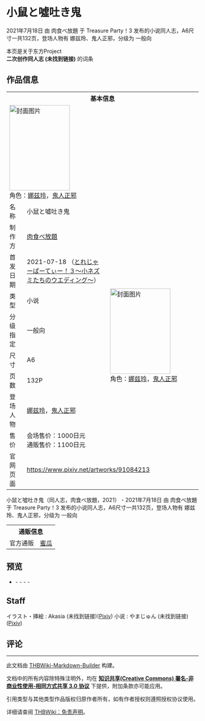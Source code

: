 # 小鼠と噓吐き鬼

<!-- source html: G:\repos\THBWiki-Markdown-Builder\THBWikiMarkdown\Temp\main\d\d4\ns0%3A%E5%B0%8F%E9%BC%A0%E3%81%A8%E5%99%93%E5%90%90%E3%81%8D%E9%AC%BC.html -->

2021年7月18日 由 肉食べ放題 于 Treasure Party！3 发布的小说同人志，A6尺寸一共132页，登场人物有 娜兹玲、鬼人正邪，分级为 一般向

本页是关于东方Project  
 **二次创作同人志 (未找到链接)** 的词条

## 作品信息

<table><tbody><tr><th colspan="3">基本信息</th></tr><tr><td class="cover-artwork-mobile" colspan="2"><a href="./文件-小鼠と噓吐き鬼封面.jpg.md" class="image" title="封面图片"><img alt="封面图片" src="https://upload.thwiki.cc/thumb/4/4d/%E5%B0%8F%E9%BC%A0%E3%81%A8%E5%99%93%E5%90%90%E3%81%8D%E9%AC%BC%E5%B0%81%E9%9D%A2.jpg/158px-%E5%B0%8F%E9%BC%A0%E3%81%A8%E5%99%93%E5%90%90%E3%81%8D%E9%AC%BC%E5%B0%81%E9%9D%A2.jpg" decoding="async" loading="lazy" width="158" height="224" srcset="https://upload.thwiki.cc/thumb/4/4d/%E5%B0%8F%E9%BC%A0%E3%81%A8%E5%99%93%E5%90%90%E3%81%8D%E9%AC%BC%E5%B0%81%E9%9D%A2.jpg/237px-%E5%B0%8F%E9%BC%A0%E3%81%A8%E5%99%93%E5%90%90%E3%81%8D%E9%AC%BC%E5%B0%81%E9%9D%A2.jpg 1.5x, https://upload.thwiki.cc/thumb/4/4d/%E5%B0%8F%E9%BC%A0%E3%81%A8%E5%99%93%E5%90%90%E3%81%8D%E9%AC%BC%E5%B0%81%E9%9D%A2.jpg/317px-%E5%B0%8F%E9%BC%A0%E3%81%A8%E5%99%93%E5%90%90%E3%81%8D%E9%AC%BC%E5%B0%81%E9%9D%A2.jpg 2x" data-file-width="1000" data-file-height="1414"></a><div class="cover-char">角色：<a href="./娜兹玲.md" title="娜兹玲">娜兹玲</a>，<a href="./鬼人正邪.md" title="鬼人正邪">鬼人正邪</a></div></td>
</tr><tr><td class="label">名称</td><td colspan="2"> 小鼠と噓吐き鬼 </td></tr><tr><td class="label">制作方</td><td><a href="./肉食べ放題.md" title="肉食べ放題">肉食べ放題</a></td><td class="cover-artwork" rowspan="8" style="min-width:224px;"><a href="./文件-小鼠と噓吐き鬼封面.jpg.md" class="image" title="封面图片"><img alt="封面图片" src="https://upload.thwiki.cc/thumb/4/4d/%E5%B0%8F%E9%BC%A0%E3%81%A8%E5%99%93%E5%90%90%E3%81%8D%E9%AC%BC%E5%B0%81%E9%9D%A2.jpg/158px-%E5%B0%8F%E9%BC%A0%E3%81%A8%E5%99%93%E5%90%90%E3%81%8D%E9%AC%BC%E5%B0%81%E9%9D%A2.jpg" decoding="async" loading="lazy" width="158" height="224" srcset="https://upload.thwiki.cc/thumb/4/4d/%E5%B0%8F%E9%BC%A0%E3%81%A8%E5%99%93%E5%90%90%E3%81%8D%E9%AC%BC%E5%B0%81%E9%9D%A2.jpg/237px-%E5%B0%8F%E9%BC%A0%E3%81%A8%E5%99%93%E5%90%90%E3%81%8D%E9%AC%BC%E5%B0%81%E9%9D%A2.jpg 1.5x, https://upload.thwiki.cc/thumb/4/4d/%E5%B0%8F%E9%BC%A0%E3%81%A8%E5%99%93%E5%90%90%E3%81%8D%E9%AC%BC%E5%B0%81%E9%9D%A2.jpg/317px-%E5%B0%8F%E9%BC%A0%E3%81%A8%E5%99%93%E5%90%90%E3%81%8D%E9%AC%BC%E5%B0%81%E9%9D%A2.jpg 2x" data-file-width="1000" data-file-height="1414"></a><div class="cover-char">角色：<a href="./娜兹玲.md" title="娜兹玲">娜兹玲</a>，<a href="./鬼人正邪.md" title="鬼人正邪">鬼人正邪</a></div></td>
</tr><tr><td class="label">首发日期</td><td>2021-07-18&#160;（<a href="/展会作品列表?e=Treasure+Party%EF%BC%81%233">とれじゃーぱーてぃー！３～小ネズミたちのウエディング～</a>）</td></tr><tr><td class="label">类型</td><td>小说</td></tr><tr><td class="label">分级指定</td><td>一般向</td></tr><tr><td class="label">尺寸</td><td>A6</td></tr><tr><td class="label">页数</td><td>132P</td></tr><tr><td class="label">登场人物</td><td><a href="./娜兹玲.md" title="娜兹玲">娜兹玲</a>，<a href="./鬼人正邪.md" title="鬼人正邪">鬼人正邪</a></td></tr><tr><td class="label">售价</td><td>会场售价：1000日元<br>通贩售价：1100日元</td></tr>
<tr><td class="label">官网页面</td><td colspan="2"><a rel="nofollow" class="external free" href="https://www.pixiv.net/artworks/91084213">https://www.pixiv.net/artworks/91084213</a></td></tr></tbody></table>

小鼠と噓吐き鬼（同人志，肉食べ放題，2021） - 2021年7月18日 由 肉食べ放題 于 Treasure Party！3 发布的小说同人志，A6尺寸一共132页，登场人物有 娜兹玲、鬼人正邪，分级为 一般向

<table><tbody><tr><th colspan="3">通贩信息</th></tr><tr><td class="label">官方通贩</td><td colspan="2"><a rel="nofollow" class="external text" href="https://www.melonbooks.co.jp/detail/detail.php?product_id=1046133">蜜瓜</a></td></tr></tbody></table>



## 预览
- [](./文件-小鼠と噓吐き鬼预览图1.jpg.md)- [](./文件-小鼠と噓吐き鬼预览图2.jpg.md)- [](./文件-小鼠と噓吐き鬼预览图3.jpg.md)- [](./文件-小鼠と噓吐き鬼预览图4.jpg.md)- [](./文件-小鼠と噓吐き鬼预览图5.jpg.md)


## Staff
イラスト・挿絵
: Akasia (未找到链接)([Pixiv](https://www.pixiv.net/users/109404))
小说
: やまじゅん (未找到链接)([Pixiv](https://www.pixiv.net/users/691631))


## 评论




---

此文档由 [THBWiki-Markdown-Builder](https://github.com/Delsin-Yu/THBWiki-Markdown-Builder) 构建。

文档中的所有内容除特殊注明外，均在 [**知识共享(Creative Commons) 署名-非商业性使用-相同方式共享 3.0 协议**](https://creativecommons.org/licenses/by-sa/3.0/deed.zh-hans) 下提供，附加条款亦可能应用。

引用类型与其他类型作品版权归原作者所有，如有作者授权则遵照授权协议使用。

详细请查阅 [THBWiki：免责声明](https://thbwiki.cc/THBWiki:%E5%85%8D%E8%B4%A3%E5%A3%B0%E6%98%8E)。

